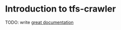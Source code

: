 # Introduction to tfs-crawler

TODO: write [great documentation](http://jacobian.org/writing/what-to-write/)
